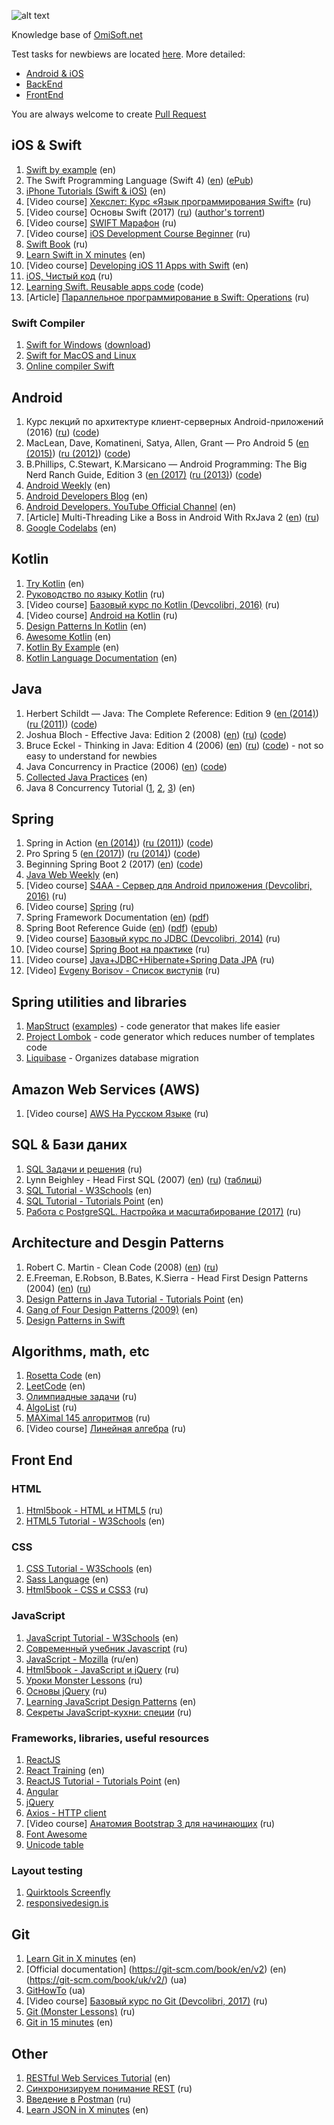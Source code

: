 ![alt text](https://github.com/eresid/education/images/header.png)

Knowledge base of [OmiSoft.net](https://omisoft.net)

Test tasks for newbiews are located [here](https://github.com/eresid/education/tree/master/exercises). More detailed:
- [Android & iOS](https://github.com/eresid/education/blob/master/exercises/BlogMobile.md)
- [BackEnd](https://github.com/eresid/education/blob/master/exercises/Blog.md)
- [FrontEnd](https://github.com/eresid/education/blob/master/exercises/BlogWeb.md)

You are always welcome to create [Pull Request](https://github.com/eresid/education/pulls)

## iOS & Swift
1) [Swift by example](http://brettbukowski.github.io/SwiftExamples/) (en)
2) The Swift Programming Language (Swift 4) ([en](https://developer.apple.com/library/content/documentation/Swift/Conceptual/Swift_Programming_Language/)) ([ePub](https://swift.org/documentation/TheSwiftProgrammingLanguage(Swift4).epub))
3) [iPhone Tutorials (Swift & iOS)](https://www.raywenderlich.com/tutorials) (en)
4) [Video course] [Хекслет: Курс «Язык программирования Swift»](https://www.youtube.com/watch?v=cv9h0U9UH64&list=PLo6puixMwuSN48TxS4UNCmf6xKXZyQpYX&index=1) (ru)
5) [Video course] Основы Swift (2017) ([ru](https://swiftworld.ru/courses/1)) ([author's torrent](https://rutracker.org/forum/viewtopic.php?t=5486433))
6) [Video course] [SWIFT Марафон](https://www.youtube.com/playlist?list=PL6724Ll8v6UhOq6Otjw-rUPFsZVmoCLFm) (ru)
7) [Video course] [iOS Development Course Beginner](https://www.youtube.com/playlist?list=PL6724Ll8v6UhKUFEsQ9ol_gOI-ohCxgJp) (ru)
8) [Swift Book](https://swiftbook.ru/doc) (ru)
9) [Learn Swift in X minutes](https://learnxinyminutes.com/docs/swift/) (en)
10) [Video course] [Developing iOS 11 Apps with Swift](https://itunes.apple.com/us/course/developing-ios-11-apps-with-swift/id1309275316) (en)
11) [iOS, Чистый код](https://stfalcon.com/ru/blog/post/clean-code) (ru)
12) [Learning Swift. Reusable apps code](https://github.com/btrn/Swift) (code)
13) [Article] [Параллельное программирование в Swift: Operations](https://habrahabr.ru/post/350096/) (ru)

### Swift Compiler
1) [Swift for Windows](https://swiftforwindows.github.io/) ([download](https://github.com/SwiftForWindows/SwiftForWindows/releases))
2) [Swift for MacOS and Linux](https://swift.org/download/)
3) [Online compiler Swift](https://glot.io/new/swift)

## Android
1) Курс лекций по архитектуре клиент-серверных Android-приложений (2016) ([ru](https://drive.google.com/drive/folders/0B0Z-lYDZWlawR2VSbXF4UUltQ0U)) ([code](https://github.com/ArturVasilov/AndroidSchool))
2) MacLean, Dave, Komatineni, Satya, Allen, Grant — Pro Android 5 ([en (2015)](https://www.apress.com/gp/book/9781430246800)) ([ru (2012)](http://www.yakaboo.ua/pro-android-4.html)) ([code](https://github.com/Apress/pro-android-5))
3) B.Phillips, C.Stewart, K.Marsicano  — Android Programming: The Big Nerd Ranch Guide, Edition 3 ([en (2017)](https://play.google.com/store/books/details/Bill_Phillips_Android_Programming?id=1igDDgAAQBAJ) ([ru (2013)](https://rozetka.com.ua/ua/11616434/p11616434/)) ([code](http://www.bignerdranch.com/solutions/AndroidProgramming.zip))
4) [Android Weekly](http://androidweekly.net/) (en)
5) [Android Developers Blog](https://android-developers.googleblog.com/) (en)
6) [Android Developers. YouTube Official Channel](https://www.youtube.com/user/androiddevelopers) (en)
7) [Article] Multi-Threading Like a Boss in Android With RxJava 2 ([en](https://blog.gojekengineering.com/multi-threading-like-a-boss-in-android-with-rxjava-2-b8b7cf6eb5e2)) ([ru](https://habrahabr.ru/post/344016/))
8) [Google Codelabs](https://codelabs.developers.google.com/) (en)

## Kotlin
1) [Try Kotlin](https://try.kotlinlang.org/) (en)
2) [Руководство по языку Kotlin](https://kotlinlang.ru/) (ru)
3) [Video course] [Базовый курс по Kotlin (Devcolibri, 2016)](https://www.youtube.com/playlist?list=PLIU76b8Cjem4ZOt3tlWykUX1AjL9zE19t) (ru)
4) [Video course] [Android на Kotlin](https://www.youtube.com/playlist?list=PLwwk4BHih4fj8LriPB3JuesLCLn2RcoFo) (ru)
5) [Design Patterns In Kotlin](https://github.com/dbacinski/Design-Patterns-In-Kotlin) (en)
6) [Awesome Kotlin](https://github.com/KotlinBy/awesome-kotlin) (en)
7) [Kotlin By Example](http://kotlinbyexample.org/) (en)
8) [Kotlin Language Documentation](https://jetbrains.gitbooks.io/kotlin-reference-for-kindle/content/) (en)

## Java
1) Herbert Schildt — Java: The Complete Reference: Edition 9 ([en (2014)](https://play.google.com/store/books/details/Herbert_Schildt_Java_The_Complete_Reference_Ninth?id=fY-bAgAAQBAJ)) ([ru (2011)](https://rozetka.com.ua/ua/12510850/p12510850/)) ([code](https://github.com/hloong/Java-The-Complete-Reference-Ninth-Edition-SourceCode))
2) Joshua Bloch - Effective Java: Edition 2 (2008) ([en](https://play.google.com/store/books/details/Joshua_Bloch_Effective_Java?id=ka2VUBqHiWkC)) ([ru](https://rozetka.com.ua/ua/21423354/p21423354/)) ([code](https://github.com/marhan/effective-java-examples))
3) Bruce Eckel - Thinking in Java: Edition 4 (2006) ([en](https://sophia.javeriana.edu.co/~cbustaca/docencia/POO-2016-01/documentos/Thinking_in_Java_4th_edition.pdf)) ([ru](https://rozetka.com.ua/ua/21486081/p21486081/)) ([code](http://www.mindviewinc.com/TIJ4/CodeInstructions.html)) - not so easy to understand for newbies
4) Java Concurrency in Practice (2006) ([en](https://play.google.com/store/books/details/Tim_Peierls_Java_Concurrency_in_Practice?id=EK43StEVfJIC)) ([code](http://jcip.net/listings.html))
5) [Collected Java Practices](http://www.javapractices.com/home/HomeAction.do) (en)
6) Java 8 Concurrency Tutorial ([1](http://winterbe.com/posts/2015/04/07/java8-concurrency-tutorial-thread-executor-examples/), [2](http://winterbe.com/posts/2015/04/30/java8-concurrency-tutorial-synchronized-locks-examples/), [3](http://winterbe.com/posts/2015/05/22/java8-concurrency-tutorial-atomic-concurrent-map-examples/)) (en)

## Spring
1) Spring in Action ([en (2014)](https://www.amazon.com/Spring-Action-Covers-4/dp/161729120X)) ([ru (2011)](https://www.ozon.ru/context/detail/id/31239365/)) ([code](https://manning-content.s3.amazonaws.com/download/9/ef4e0ef-b7bd-4ab8-857d-eb635d18d425/SpringiA4_SourceCode.zip))
2) Pro Spring 5 ([en (2017)](https://www.apress.com/gp/book/9781484228074)) ([ru (2014)](https://rozetka.com.ua/ua/12512005/p12512005/)) ([code](https://github.com/Apress/pro-spring-5))
3) Beginning Spring Boot 2 (2017) ([en](https://www.apress.com/gp/book/9781484229309)) ([code](https://github.com/Apress/beg-spring-boot-2))
4) [Java Web Weekly](http://www.baeldung.com/java-web-weekly) (en)
5) [Video course] [S4AA - Сервер для Android приложения (Devcolibri, 2016)](https://www.youtube.com/playlist?list=PLIU76b8Cjem4axtgg9DsrJ1y6tyrW9F2K) (ru)
6) [Video course] [Spring](https://www.youtube.com/playlist?list=PLwwk4BHih4fho6gmaAwdHYZ6QQq0aE7Zi) (ru)
7) Spring Framework Documentation ([en](https://docs.spring.io/spring/docs/current/spring-framework-reference/index.html)) ([pdf](https://docs.spring.io/spring/docs/current/spring-framework-reference/pdf/))
8) Spring Boot Reference Guide ([en](https://docs.spring.io/spring-boot/docs/current/reference/htmlsingle/)) ([pdf](https://docs.spring.io/spring-boot/docs/current/reference/pdf/spring-boot-reference.pdf)) ([epub](https://docs.spring.io/spring-boot/docs/current/reference/epub/spring-boot-reference.epub))
9) [Video course] [Базовый курс по JDBC (Devcolibri, 2014)](https://www.youtube.com/playlist?list=PLIU76b8Cjem5qdMQLXiIwGLTLyUHkTqi2) (ru)
10) [Video course] [Spring Boot на практике](https://www.youtube.com/playlist?list=PLaWfw53gNyzaDTEmrlCCj1jjqr6770Nnp) (ru)
11) [Video course] [Java+JDBC+Hibernate+Spring Data JPA](https://www.youtube.com/playlist?list=PLzjEWSim5GogAlVDQXyTkp5j8MpWKtvov) (ru)
12) [Video] [Evgeny Borisov - Список виступів](https://www.youtube.com/playlist?list=PLh2SuUkW2bLxVbZdUGpengMOHsC-qt_PH) (ru)

## Spring utilities and libraries
1) [MapStruct](http://mapstruct.org/) ([examples](https://github.com/mapstruct/mapstruct-examples)) - code generator that makes life easier
2) [Project Lombok](https://projectlombok.org/) - code generator which reduces number of templates code
3) [Liquibase](http://www.liquibase.org/) - Organizes database migration

## Amazon Web Services (AWS)
1) [Video course] [AWS На Русском Языке](https://www.youtube.com/playlist?list=PLg5SS_4L6LYsxrZ_4xE_U95AtGsIB96k9) (ru)

## SQL & Бази даних
1) [SQL Задачи и решения](http://www.sql-tutorial.ru/ru/content.html) (ru)
2) Lynn Beighley - Head First SQL (2007) ([en](https://play.google.com/store/books/details/Lynn_Beighley_Head_First_SQL?id=5iR4hZNSCcgC)) ([ru](http://www.yakaboo.ua/head-first-sql.html)) ([таблиці](http://www.headfirstlabs.com/books/hfsql/))
3) [SQL Tutorial - W3Schools](https://www.w3schools.com/sql/) (en)
4) [SQL Tutorial - Tutorials Point](https://www.tutorialspoint.com/sql/) (en)
5) [Работа с PostgreSQL. Настройка и масштабирование (2017)](http://postgresql.leopard.in.ua/) (ru)

## Architecture and Desgin Patterns
1) Robert C. Martin - Clean Code (2008) ([en](https://play.google.com/store/books/details?id=_i6bDeoCQzsC)) ([ru](https://rozetka.com.ua/ua/6505018/p6505018/))
2)  E.Freeman, E.Robson, B.Bates, K.Sierra - Head First Design Patterns (2004) ([en](https://play.google.com/store/books/details/Eric_Freeman_Head_First_Design_Patterns?id=NXIrAQAAQBAJ)) ([ru](https://rozetka.com.ua/ua/25950041/p25950041/))
3) [Design Patterns in Java Tutorial - Tutorials Point](https://www.tutorialspoint.com/design_pattern/index.htm) (en)
4) [Gang of Four Design Patterns (2009)](http://www.blackwasp.co.uk/gofpatterns.aspx) (en)
5) [Design Patterns in Swift](https://github.com/ochococo/Design-Patterns-In-Swift)

## Algorithms, math, etc
1) [Rosetta Code](http://rosettacode.org/) (en)
2) [LeetCode](https://leetcode.com) (en)
3) [Олимпиадные задачи](http://acmp.ru/index.asp?main=tasks) (ru)
4) [AlgoList](http://algolist.ru/) (ru)
5) [MAXimal 145 алгоритмов](http://e-maxx.ru/algo/) (ru)
6) [Video course] [Линейная алгебра](https://www.youtube.com/playlist?list=PLwwk4BHih4fg6dz8m2K3R3uvDPC2bwUIR) (ru)

## Front End

### HTML
1) [Html5book - HTML и HTML5](https://html5book.ru/html-html5/) (ru)
2) [HTML5 Tutorial - W3Schools](https://www.w3schools.com/html/default.asp) (en)

### CSS
1) [CSS Tutorial - W3Schools](https://www.w3schools.com/css/) (en)
2) [Sass Language](http://sass-lang.com/guide) (en)
3) [Html5book - CSS и CSS3](https://html5book.ru/css-css3/) (ru)

### JavaScript
1) [JavaScript Tutorial - W3Schools](https://www.w3schools.com/js/default.asp) (en)
2) [Современный учебник Javascript](https://learn.javascript.ru/) (ru)
3) [JavaScript - Mozilla](https://developer.mozilla.org/ru/docs/Web/JavaScript) (ru/en)
4) [Html5book - JavaScript и jQuery](https://html5book.ru/javascript-jquery/) (ru)
5) [Уроки Monster Lessons](https://monsterlessons.com/) (ru)
6) [Основы jQuery](https://loftblog.ru/material/osnovy-jquery-vvedenie-v-jquery/) (ru)
7) [Learning JavaScript Design Patterns](https://addyosmani.com/resources/essentialjsdesignpatterns/book/) (en)
8) [Секреты JavaScript-кухни: специи](https://habr.com/company/ruvds/blog/415059/) (ru)

### Frameworks, libraries, useful resources
1) [ReactJS](https://reactjs.org/)
2) [React Training](https://reacttraining.com/react-router/web/example/basic) (en)
3) [ReactJS Tutorial - Tutorials Point](https://www.tutorialspoint.com/reactjs/index.htm) (en)
4) [Angular](https://angular.io/)
5) [jQuery](https://jquery.com/)
6) [Axios - HTTP client](https://github.com/axios/axios)
7) [Video course] [Анатомия Bootstrap 3 для начинающих](https://www.youtube.com/playlist?list=PLvWwA9iDlhHDZD_V0SUnO-wiN3FpZOy2P) (ru)
8) [Font Awesome](http://fontawesome.io/)
9) [Unicode table](https://unicode-table.com/)

### Layout testing
1) [Quirktools Screenfly](http://quirktools.com/screenfly/)
2) [responsivedesign.is](http://ami.responsivedesign.is/)

## Git
1) [Learn Git in X minutes](https://learnxinyminutes.com/docs/git/) (en)
2) [Official documentation] (https://git-scm.com/book/en/v2) (en) (https://git-scm.com/book/uk/v2/) (ua)
3) [GitHowTo](https://githowto.com/uk) (ua)
4) [Video course] [Базовый курс по Git (Devcolibri, 2017)](https://www.youtube.com/playlist?list=PLIU76b8Cjem5B3sufBJ_KFTpKkMEvaTQR) (ru)
5) [Git (Monster Lessons)](https://monsterlessons.com/project/categories/git) (ru)
6) [Git in 15 minutes](https://try.github.io) (en)

## Other
1) [RESTful Web Services Tutorial](https://www.tutorialspoint.com/restful/index.htm) (en)
2) [Синхронизируем понимание REST](https://dou.ua/lenta/articles/rest-conception/) (ru)
3) [Введение в Postman](https://habrahabr.ru/company/kolesa/blog/351250/) (ru)
4) [Learn JSON in X minutes](https://learnxinyminutes.com/docs/json/) (en)
